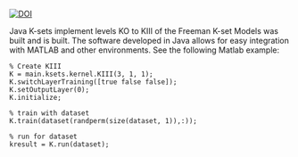 [![DOI](https://zenodo.org/badge/6681/denisrmp/ksets.png)](http://dx.doi.org/10.5281/zenodo.12288)

Java K-sets implement levels KO to KIII of the Freeman K-set Models was built and is built. 
The software developed in Java allows for easy integration with MATLAB and other environments. See the following Matlab example: 

    % Create KIII
    K = main.ksets.kernel.KIII(3, 1, 1);
    K.switchLayerTraining([true false false]);
    K.setOutputLayer(0);
    K.initialize;
    
    % train with dataset
    K.train(dataset(randperm(size(dataset, 1)),:));
    
    % run for dataset
    kresult = K.run(dataset);

